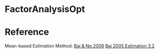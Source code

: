 # FactorAnalysisOpt


# Reference
Mean-based Estimation Method: [Bai & Ng 2008](http://www.columbia.edu/~sn2294/pub/eco-002.pdf) [Bai 2005 Estimation 3.2](https://citeseerx.ist.psu.edu/viewdoc/download?doi=10.1.1.115.5857&rep=rep1&type=pdf)
